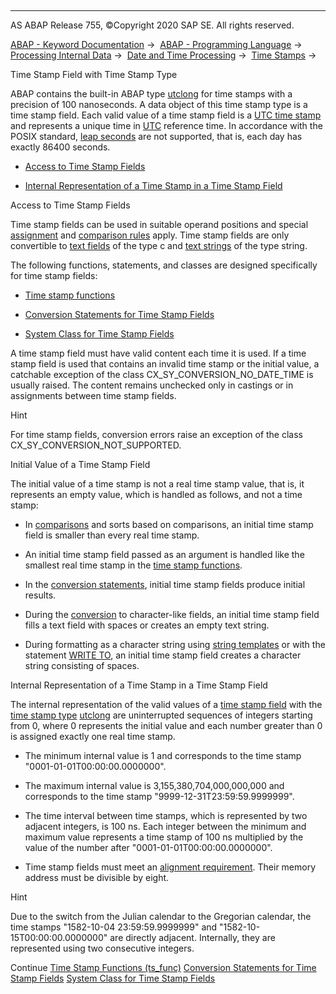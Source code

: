   

* * *

AS ABAP Release 755, ©Copyright 2020 SAP SE. All rights reserved.

[ABAP - Keyword Documentation](javascript:call_link\('abenabap.htm'\)) →  [ABAP - Programming Language](javascript:call_link\('abenabap_reference.htm'\)) →  [Processing Internal Data](javascript:call_link\('abenabap_data_working.htm'\)) →  [Date and Time Processing](javascript:call_link\('abendate_time_processing.htm'\)) →  [Time Stamps](javascript:call_link\('abentime_stamps.htm'\)) → 

Time Stamp Field with Time Stamp Type

ABAP contains the built-in ABAP type [utclong](javascript:call_link\('abenbuiltin_types_date_time.htm'\)) for time stamps with a precision of 100 nanoseconds. A data object of this time stamp type is a time stamp field. Each valid value of a time stamp field is a [UTC time stamp](javascript:call_link\('abenutc_timestamp_glosry.htm'\) "Glossary Entry") and represents a unique time in [UTC](javascript:call_link\('abenutc_glosry.htm'\) "Glossary Entry") reference time. In accordance with the POSIX standard, [leap seconds](javascript:call_link\('abenleap_second_glosry.htm'\) "Glossary Entry") are not supported, that is, each day has exactly 86400 seconds.

-   [Access to Time Stamp Fields](#abenutclong-1--------initial-value-of-a-time-stamp-field---@ITOC@@ABENUTCLONG_2)

-   [Internal Representation of a Time Stamp in a Time Stamp Field](#@@ITOC@@ABENUTCLONG_3)

Access to Time Stamp Fields

Time stamp fields can be used in suitable operand positions and special [assignment](javascript:call_link\('abenconversion_elementary.htm'\)) and [comparison rules](javascript:call_link\('abenlogexp_rules_operands.htm'\)) apply. Time stamp fields are only convertible to [text fields](javascript:call_link\('abentext_field_glosry.htm'\) "Glossary Entry") of the type c and [text strings](javascript:call_link\('abentext_string_glosry.htm'\) "Glossary Entry") of the type string.

The following functions, statements, and classes are designed specifically for time stamp fields:

-   [Time stamp functions](javascript:call_link\('abentimestamp_functions.htm'\))

-   [Conversion Statements for Time Stamp Fields](javascript:call_link\('abentimestamp_conversions.htm'\))

-   [System Class for Time Stamp Fields](javascript:call_link\('abentimestamp_system_class.htm'\))

A time stamp field must have valid content each time it is used. If a time stamp field is used that contains an invalid time stamp or the initial value, a catchable exception of the class CX\_SY\_CONVERSION\_NO\_DATE\_TIME is usually raised. The content remains unchecked only in castings or in assignments between time stamp fields.

Hint

For time stamp fields, conversion errors raise an exception of the class CX\_SY\_CONVERSION\_NOT\_SUPPORTED.

Initial Value of a Time Stamp Field

The initial value of a time stamp is not a real time stamp value, that is, it represents an empty value, which is handled as follows, and not a time stamp:

-   In [comparisons](javascript:call_link\('abencomparison_glosry.htm'\) "Glossary Entry") and sorts based on comparisons, an initial time stamp field is smaller than every real time stamp.

-   An initial time stamp field passed as an argument is handled like the smallest real time stamp in the [time stamp functions](javascript:call_link\('abentimestamp_functions.htm'\)).

-   In the [conversion statements](javascript:call_link\('abentimestamp_conversions.htm'\)), initial time stamp fields produce initial results.

-   During the [conversion](javascript:call_link\('abenconversion_type_utclong.htm'\)) to character-like fields, an initial time stamp field fills a text field with spaces or creates an empty text string.

-   During formatting as a character string using [string templates](javascript:call_link\('abenstring_template_glosry.htm'\) "Glossary Entry") or with the statement [WRITE TO](javascript:call_link\('abapwrite_to.htm'\)), an initial time stamp field creates a character string consisting of spaces.

Internal Representation of a Time Stamp in a Time Stamp Field

The internal representation of the valid values of a [time stamp field](javascript:call_link\('abentimestamp_field_glosry.htm'\) "Glossary Entry") with the [time stamp type](javascript:call_link\('abentimestamp_type_glosry.htm'\) "Glossary Entry") [utclong](javascript:call_link\('abenbuiltin_types_date_time.htm'\)) are uninterrupted sequences of integers starting from 0, where 0 represents the initial value and each number greater than 0 is assigned exactly one real time stamp.

-   The minimum internal value is 1 and corresponds to the time stamp "0001-01-01T00:00:00.0000000".

-   The maximum internal value is 3,155,380,704,000,000,000 and corresponds to the time stamp "9999-12-31T23:59:59.9999999".

-   The time interval between time stamps, which is represented by two adjacent integers, is 100 ns. Each integer between the minimum and maximum value represents a time stamp of 100 ns multiplied by the value of the number after "0001-01-01T00:00:00.0000000".

-   Time stamp fields must meet an [alignment requirement](javascript:call_link\('abenalignment.htm'\)). Their memory address must be divisible by eight.

Hint

Due to the switch from the Julian calendar to the Gregorian calendar, the time stamps "1582-10-04 23:59:59.9999999" and "1582-10-15T00:00:00.0000000" are directly adjacent. Internally, they are represented using two consecutive integers.

Continue
[Time Stamp Functions (ts\_func)](javascript:call_link\('abentimestamp_functions.htm'\))
[Conversion Statements for Time Stamp Fields](javascript:call_link\('abentimestamp_conversions.htm'\))
[System Class for Time Stamp Fields](javascript:call_link\('abentimestamp_system_class.htm'\))